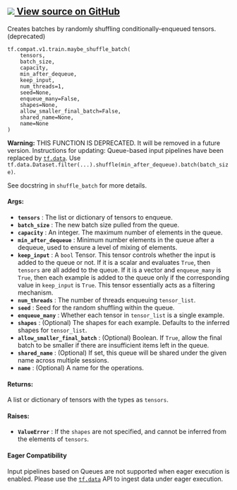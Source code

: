 [ ![](https://tensorflow.google.cn/images/GitHub-Mark-32px.png) View source on
GitHub
](https://github.com/tensorflow/tensorflow/blob/r2.0/tensorflow/python/training/input.py#L1350-L1411)  
---  
  
Creates batches by randomly shuffling conditionally-enqueued tensors.
(deprecated)

    
    
    tf.compat.v1.train.maybe_shuffle_batch(
        tensors,
        batch_size,
        capacity,
        min_after_dequeue,
        keep_input,
        num_threads=1,
        seed=None,
        enqueue_many=False,
        shapes=None,
        allow_smaller_final_batch=False,
        shared_name=None,
        name=None
    )
    

**Warning:** THIS FUNCTION IS DEPRECATED. It will be removed in a future
version. Instructions for updating: Queue-based input pipelines have been
replaced by [`tf.data`](https://tensorflow.google.cn/api_docs/python/tf/data).
Use
`tf.data.Dataset.filter(...).shuffle(min_after_dequeue).batch(batch_size)`.

See docstring in `shuffle_batch` for more details.

#### Args:

  * **`tensors`** : The list or dictionary of tensors to enqueue.
  * **`batch_size`** : The new batch size pulled from the queue.
  * **`capacity`** : An integer. The maximum number of elements in the queue.
  * **`min_after_dequeue`** : Minimum number elements in the queue after a dequeue, used to ensure a level of mixing of elements.
  * **`keep_input`** : A `bool` Tensor. This tensor controls whether the input is added to the queue or not. If it is a scalar and evaluates `True`, then `tensors` are all added to the queue. If it is a vector and `enqueue_many` is `True`, then each example is added to the queue only if the corresponding value in `keep_input` is `True`. This tensor essentially acts as a filtering mechanism.
  * **`num_threads`** : The number of threads enqueuing `tensor_list`.
  * **`seed`** : Seed for the random shuffling within the queue.
  * **`enqueue_many`** : Whether each tensor in `tensor_list` is a single example.
  * **`shapes`** : (Optional) The shapes for each example. Defaults to the inferred shapes for `tensor_list`.
  * **`allow_smaller_final_batch`** : (Optional) Boolean. If `True`, allow the final batch to be smaller if there are insufficient items left in the queue.
  * **`shared_name`** : (Optional) If set, this queue will be shared under the given name across multiple sessions.
  * **`name`** : (Optional) A name for the operations.

#### Returns:

A list or dictionary of tensors with the types as `tensors`.

#### Raises:

  * **`ValueError`** : If the `shapes` are not specified, and cannot be inferred from the elements of `tensors`.

#### Eager Compatibility

Input pipelines based on Queues are not supported when eager execution is
enabled. Please use the
[`tf.data`](https://tensorflow.google.cn/api_docs/python/tf/data) API to
ingest data under eager execution.

